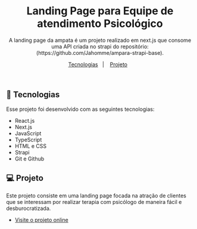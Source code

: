 <h1 align="center"> Landing Page para Equipe de atendimento Psicológico  </h1>

<p align="center">
A landing page da ampata é um projeto realizado em next.js que consome uma API criada no strapi do repositório: (https://github.com/Jahomme/ampara-strapi-base).  <br/>

</p>

<p align="center">
  <a href="#-tecnologias">Tecnologias</a>&nbsp;&nbsp;&nbsp;|&nbsp;&nbsp;&nbsp;
  <a href="#-projeto">Projeto</a>&nbsp;&nbsp;&nbsp;
</p>


<br>


## 🚀 Tecnologias

Esse projeto foi desenvolvido com as seguintes tecnologias:

- React.js
- Next.js
- JavaScript
- TypeScript
- HTML e CSS
- Strapi
- Git e Github

## 💻 Projeto

Este projeto consiste em uma landing page focada na atração de clientes que se interessam por realizar terapia com psicólogo de maneira fácil e desburocratizada.

- [Visite o projeto online](https://ampara-apoio-psicologico.vercel.app)
